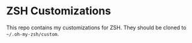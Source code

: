 # ZSH Customizations

This repo contains my customizations for ZSH.  They should be cloned to `~/.oh-my-zsh/custom`.
